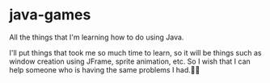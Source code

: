 # java-games
All the things that I'm learning how to do using Java.

I'll put things that took me so much time to learn, so it will be things such as window creation using JFrame, sprite animation, etc. So I wish that I can help someone who is having the same problems I had.🙏🏻
